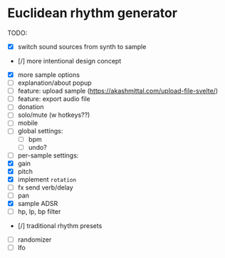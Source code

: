 # Euclidean rhythm generator

TODO:

- [X] switch sound sources from synth to sample
- [/] more intentional design concept
- [X] more sample options
- [ ] explanation/about popup
- [ ] feature: upload sample (https://akashmittal.com/upload-file-svelte/)
- [ ] feature: export audio file
- [ ] donation
- [ ] solo/mute (w hotkeys??)
- [ ] mobile
- [ ] global settings:
  - [ ] bpm
  - [ ] undo?
- [ ]  per-sample settings:
  - [X] gain
  - [X] pitch
  - [X] implement `rotation`
  - [ ] fx send verb/delay
  - [ ] pan
  - [X] sample ADSR
  - [ ] hp, lp, bp filter
  - [/] traditional rhythm presets
  - [ ] randomizer
  - [ ] lfo
